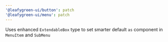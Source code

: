 ```yaml
---
'@leafygreen-ui/button': patch
'@leafygreen-ui/menu': patch
---
```


Uses enhanced `ExtendableBox` type to set smarter default `as` component in `MenuItem` and `SubMenu`

